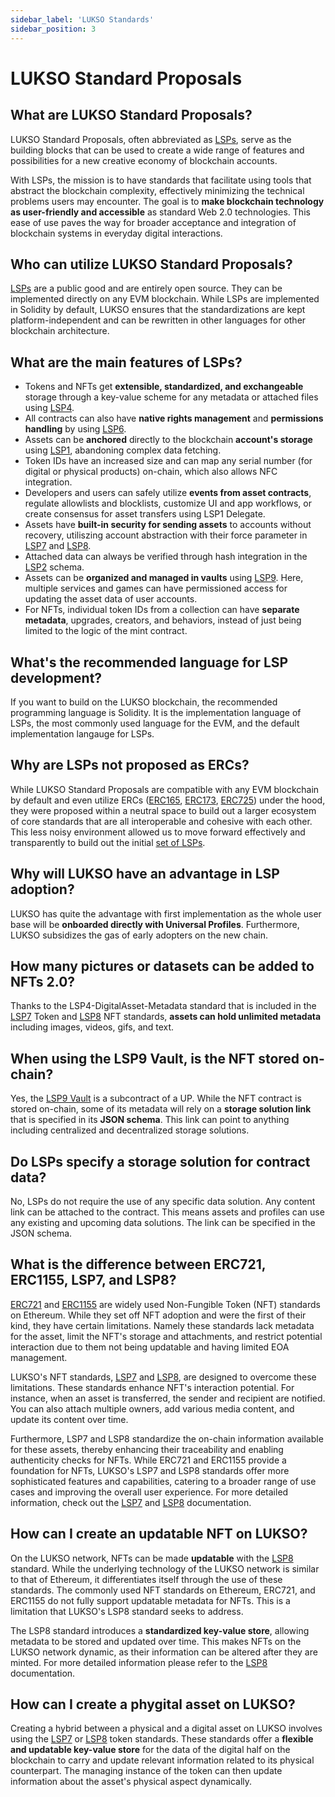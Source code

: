 ```yaml
---
sidebar_label: 'LUKSO Standards'
sidebar_position: 3
---
```


# LUKSO Standard Proposals

## What are LUKSO Standard Proposals?

LUKSO Standard Proposals, often abbreviated as [LSPs](../../standards/introduction.md), serve as the building blocks that can be used to create a wide range of features and possibilities for a new creative economy of blockchain accounts.

With LSPs, the mission is to have standards that facilitate using tools that abstract the blockchain complexity, effectively minimizing the technical problems users may encounter. The goal is to **make blockchain technology as user-friendly and accessible** as standard Web 2.0 technologies. This ease of use paves the way for broader acceptance and integration of blockchain systems in everyday digital interactions.

## Who can utilize LUKSO Standard Proposals?

[LSPs](../../standards/introduction.md) are a public good and are entirely open source. They can be implemented directly on any EVM blockchain. While LSPs are implemented in Solidity by default, LUKSO ensures that the standardizations are kept platform-independent and can be rewritten in other languages for other blockchain architecture.

## What are the main features of LSPs?

- Tokens and NFTs get **extensible, standardized, and exchangeable** storage through a key-value scheme for any metadata or attached files using [LSP4](../../standards/nft-2.0/LSP4-Digital-Asset-Metadata).
- All contracts can also have **native rights management** and **permissions handling** by using [LSP6](../../standards/universal-profile/lsp6-key-manager).
- Assets can be **anchored** directly to the blockchain **account's storage** using [LSP1](../../standards/generic-standards/lsp1-universal-receiver), abandoning complex data fetching.
- Token IDs have an increased size and can map any serial number (for digital or physical products) on-chain, which also allows NFC integration.
- Developers and users can safely utilize **events from asset contracts**, regulate allowlists and blocklists, customize UI and app workflows, or create consensus for asset transfers using LSP1 Delegate.
- Assets have **built-in security for sending assets** to accounts without recovery, utiliszing account abstraction with their force parameter in [LSP7](../../standards/nft-2.0/LSP7-Digital-Asset) and [LSP8](../../standards/nft-2.0/LSP8-Identifiable-Digital-Asset).
- Attached data can always be verified through hash integration in the [LSP2](../../standards/generic-standards/lsp2-json-schema) schema.
- Assets can be **organized and managed in vaults** using [LSP9](../../standards/universal-profile/lsp9-vault). Here, multiple services and games can have permissioned access for updating the asset data of user accounts.
- For NFTs, individual token IDs from a collection can have **separate metadata**, upgrades, creators, and behaviors, instead of just being limited to the logic of the mint contract.

## What's the recommended language for LSP development?

If you want to build on the LUKSO blockchain, the recommended programming language is Solidity. It is the implementation language of LSPs, the most commonly used language for the EVM, and the default implementation langauge for LSPs.

## Why are LSPs not proposed as ERCs?

While LUKSO Standard Proposals are compatible with any EVM blockchain by default and even utilize ERCs ([ERC165](https://eips.ethereum.org/EIPS/eip-165), [ERC173](https://eips.ethereum.org/EIPS/eip-173), [ERC725](https://eips.ethereum.org/EIPS/eip-725)) under the hood, they were proposed within a neutral space to build out a larger ecosystem of core standards that are all interoperable and cohesive with each other. This less noisy environment allowed us to move forward effectively and transparently to build out the initial [set of LSPs](https://github.com/lukso-network/LIPs).

## Why will LUKSO have an advantage in LSP adoption?

LUKSO has quite the advantage with first implementation as the whole user base will be **onboarded directly with Universal Profiles**. Furthermore, LUKSO subsidizes the gas of early adopters on the new chain.

## How many pictures or datasets can be added to NFTs 2.0?

Thanks to the LSP4-DigitalAsset-Metadata standard that is included in the [LSP7](../../standards/nft-2.0/LSP7-Digital-Asset) Token and [LSP8](../../standards/nft-2.0/LSP8-Identifiable-Digital-Asset) NFT standards, **assets can hold unlimited metadata** including images, videos, gifs, and text.

## When using the LSP9 Vault, is the NFT stored on-chain?

Yes, the [LSP9 Vault](../../standards/universal-profile/lsp9-vault.md) is a subcontract of a UP. While the NFT contract is stored on-chain, some of its metadata will rely on a **storage solution link** that is specified in its **JSON schema**. This link can point to anything including centralized and decentralized storage solutions.

## Do LSPs specify a storage solution for contract data?

No, LSPs do not require the use of any specific data solution. Any content link can be attached to the contract. This means assets and profiles can use any existing and upcoming data solutions. The link can be specified in the JSON schema.

## What is the difference between ERC721, ERC1155, LSP7, and LSP8?

[ERC721](https://eips.ethereum.org/EIPS/eip-721) and [ERC1155](https://eips.ethereum.org/EIPS/eip-1155) are widely used Non-Fungible Token (NFT) standards on Ethereum. While they set off NFT adoption and were the first of their kind, they have certain limitations. Namely these standards lack metadata for the asset, limit the NFT's storage and attachments, and restrict potential interaction due to them not being updatable and having limited EOA management.

LUKSO's NFT standards, [LSP7](../../standards/nft-2.0/LSP7-Digital-Asset.md) and [LSP8](../../standards/nft-2.0/LSP8-Identifiable-Digital-Asset.md), are designed to overcome these limitations. These standards enhance NFT's interaction potential. For instance, when an asset is transferred, the sender and recipient are notified. You can also attach multiple owners, add various media content, and update its content over time.

Furthermore, LSP7 and LSP8 standardize the on-chain information available for these assets, thereby enhancing their traceability and enabling authenticity checks for NFTs. While ERC721 and ERC1155 provide a foundation for NFTs, LUKSO's LSP7 and LSP8 standards offer more sophisticated features and capabilities, catering to a broader range of use cases and improving the overall user experience. For more detailed information, check out the [LSP7](../../standards/nft-2.0/LSP7-Digital-Asset.md) and [LSP8](../../standards/nft-2.0/LSP8-Identifiable-Digital-Asset) documentation.

## How can I create an updatable NFT on LUKSO?

On the LUKSO network, NFTs can be made **updatable** with the [LSP8](../../standards/nft-2.0/LSP8-Identifiable-Digital-Asset) standard. While the underlying technology of the LUKSO network is similar to that of Ethereum, it differentiates itself through the use of these standards. The commonly used NFT standards on Ethereum, ERC721, and ERC1155 do not fully support updatable metadata for NFTs. This is a limitation that LUKSO's LSP8 standard seeks to address.

The LSP8 standard introduces a **standardized key-value store**, allowing metadata to be stored and updated over time. This makes NFTs on the LUKSO network dynamic, as their information can be altered after they are minted. For more detailed information please refer to the [LSP8](../../standards/nft-2.0/LSP8-Identifiable-Digital-Asset) documentation.

## How can I create a phygital asset on LUKSO?

Creating a hybrid between a physical and a digital asset on LUKSO involves using the [LSP7](../../standards/nft-2.0/LSP7-Digital-Asset) or [LSP8](../../standards/nft-2.0/LSP8-Identifiable-Digital-Asset) token standards. These standards offer a **flexible and updatable key-value store** for the data of the digital half on the blockchain to carry and update relevant information related to its physical counterpart. The managing instance of the token can then update information about the asset's physical aspect dynamically.

